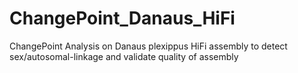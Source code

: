 # ChangePoint_Danaus_HiFi
ChangePoint Analysis on Danaus plexippus HiFi assembly to detect sex/autosomal-linkage and validate quality of assembly
